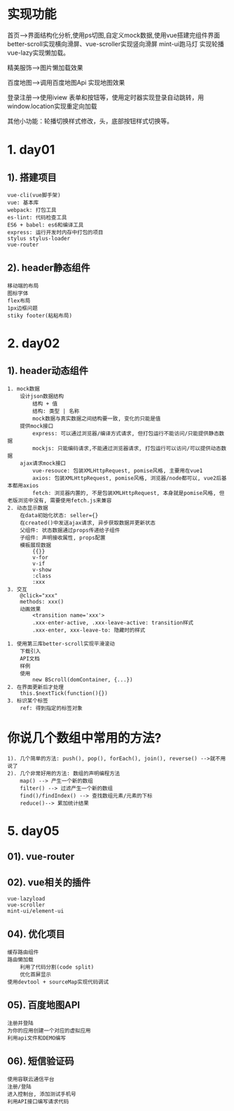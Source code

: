 # 实现功能
  首页-->界面结构化分析,使用ps切图,自定义mock数据,使用vue搭建完组件界面
        better-scroll实现横向滑屏、vue-scroller实现竖向滑屏
        mint-ui跑马灯 实现轮播
        vue-lazy实现懒加载。
        
  精美服饰-->图片懒加载效果
  
  百度地图-->调用百度地图Api 实现地图效果
  
  登录注册-->使用iview 表单和按钮等，使用定时器实现登录自动跳转，用window.location实现重定向加载
            
  其他小功能：轮播切换样式修改，头，底部按钮样式切换等。
  
# 1. day01
## 1). 搭建项目
    vue-cli(vue脚手架)
    vue: 基本库
    webpack: 打包工具
    es-lint: 代码检查工具
    ES6 + babel: es6和编译工具
    express: 运行开发时内存中打包的项目
    stylus stylus-loader
    vue-router
    
## 2). header静态组件
    移动端的布局
    图标字体
    flex布局
    1px边框问题
    stiky footer(粘粘布局)

# 2. day02
## 1). header动态组件
    1. mock数据
    	设计json数据结构
			结构 + 值
			结构: 类型 | 名称
			mock数据与真实数据之间结构要一致, 变化的只能是值
		提供mock接口
			express: 可以通过浏览器/编译方式请求, 但打包运行不能访问/只能提供静态数据
			mockjs: 只能编码请求,不能通过浏览器请求, 打包运行可以访问/可以提供动态数据
		ajax请求mock接口
			vue-resouce: 包装XMLHttpRequest, pomise风格, 主要用在vue1
			axios: 包装XMLHttpRequest, pomise风格, 浏览器/node都可以, vue2后基本都用axios
			fetch: 浏览器内置的, 不是包装XMLHttpRequest, 本身就是pomise风格, 但老版浏览中没有, 需要使用fetch.js来兼容 
    2. 动态显示数据
	    在data初始化状态: seller={}
		在created()中发送ajax请求, 异步获取数据并更新状态
		父组件: 状态数据通过props传递给子组件
		子组件: 声明接收属性, props配置
		模板展现数据
			{{}}
			v-for
			v-if
			v-show
			:class
			:xxx
    3. 交互
    	@click="xxx"
		methods: xxx()
		动画效果
			<transition name='xxx'>
			.xxx-enter-active, .xxx-leave-active: transition样式
			.xxx-enter, xxx-leave-to: 隐藏时的样式

	1. 使用第三库better-scroll实现平滑滚动
		下载引入
		API文档
		样例
		使用
			new BScroll(domContainer, {...})
	2. 在界面更新后才处理
		this.$nextTick(function(){})
	3. 标识某个标签
		ref: 得到指定的标签对象



# 你说几个数组中常用的方法?
	1). 几个简单的方法: push(), pop(), forEach(), join(), reverse() -->就不用说了
	2). 几个非常好用的方法: 数组的声明编程方法
		map() --> 产生一个新的数组
		filter() --> 过滤产生一个新的数组
		find()/findIndex() --> 查找数组元素/元素的下标
		reduce()--> 累加统计结果

# 5. day05
## 01). vue-router
## 02). vue相关的插件
	vue-lazyload
	vue-scroller
	mint-ui/element-ui
## 04). 优化项目
	缓存路由组件
	路由懒加载
		利用了代码分割(code split)
		优化首屏显示
	使用devtool + sourceMap实现代码调试
## 05). 百度地图API
	注册并登陆
	为你的应用创建一个对应的虚拟应用
	利用api文件和DEMO编写
## 06). 短信验证码
	使用容联云通信平台
	注册/登陆
	进入控制台, 添加测试手机号
	利用API接口编写请求代码


